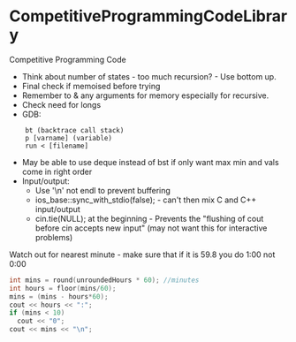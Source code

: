 # CompetitiveProgrammingCodeLibrary
Competitive Programming Code


- Think about number of states - too much recursion? - Use bottom up.
- Final check if memoised before trying
- Remember to & any arguments for memory especially for recursive.
- Check need for longs
- GDB:
``` 
    bt (backtrace call stack)
    p [varname] (variable)
    run < [filename]
```
- May be able to use deque instead of bst if only want max min and vals come in right order
- Input/output:
    - Use '\n' not endl to prevent buffering
    - ios_base::sync_with_stdio(false); - can't then mix C and C++ input/output
    - cin.tie(NULL); at the beginning - Prevents the "flushing of cout before cin accepts new input" (may not want this for interactive problems) 


Watch out for nearest minute - make sure that if it is 59.8 you do 1:00 not 0:00
```C++
int mins = round(unroundedHours * 60); //minutes
int hours = floor(mins/60);
mins = (mins - hours*60);
cout << hours << ":";
if (mins < 10) 
  cout << "0";
cout << mins << "\n";
```
